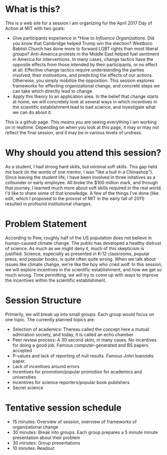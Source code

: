 # What is this?

This is a web site for a session I am organizing for the April 2017
Day of Action at MIT with two goals: 

* Give participants experience in **How to Influence
Organizations*. Did you know that Cambridge helped Trump win the
election? Westboro Babtist Church has done more to forward LGBT rights
than most liberal groups? Anti-America protests in the Middle East
helped fuel sentiment in America for interventions. In many cases,
change tactics have the opposite effects from those intended by their
participants, or no effect at all. Effective change tactics require
understanding the parties involved, their motivations, and predicting
the effects of our actions. Otherwise, you simply mobilize the
opposition. This session explores frameworks for effecting
organizational change, and concrete steps we can take which directly
lead to change.
* Apply this theory to an application area. In the belief that change
starts at home, we will concretely look at several ways in which
incentives in the scientific establishment lead to bad science, and
investigate what we can do about it.

This is a github page. This means you are seeing everything I am
working on in realtime. Depending on when you look at this page, it
may or may not reflect the final session, and it may be in various
levels of undress.

# Why should you attend this session?

As a student, I had strong hard skills, but minimal soft skills. This
gap held me back (in the words of one mentor, I was "like a bull in a
Chinashop"). Since leaving the student life, I have been involved in
three initatives as a cofounder or early employee. All broke the $100
million mark, and through that journey, I learned much more about soft
skills required in the real world. I'd like to share some of that
knowledge. A few of the things I've done (like edX, which I proposed
to the provost of MIT in the early fall of 2011) resulted in profound
institutional changes.

# Problem Statement

According to Pew, roughly half of the US population does not believe
in human-caused climate change. The public has developed a healthy
distrust of science. As much as we might deny it, much of this
skepticism is justified. Science, especially as presented in K-12
classrooms, popular press, and popular books, is quite often quite
wrong. When we talk about issues like climate change, we're like the
boy who cried wolf. In this session, we will explore incentives in the
scientific establishment, and how we get so much wrong. Time
permitting, we will try to come up with ways to improve the incentives
within the scientific establishment.

# Session Structure

Primarily, we will break up into small groups. Each group would focus
on one topic. The currently planned topics are:

* Selection of academics: Thereau called the concept here a mutual
  admiration society, and today, it is called an echo chamber
* Peer review process: A 30 second skim, in many cases. No incentives
  for doing a good job. Famous computer-generated and BS papers
  accepted
* P-values and lack of reporting of null results. Famous John
  Ioannidis paper.
* Lack of incentives around errors
* Incentives for promotion/popular promotion for academics and
  universities
* Incentives for science reporters/popular book publishers
* Secret science

# Tentative session schedule

* 15 minutes: Overview of session, overview of frameworks of
  organizational change
* 30 minutes: Break into groups. Each group prepares a 5 minute minute
  presentation about their problem
* 30 minutes: Group presentations
* 10 minutes: Readout
